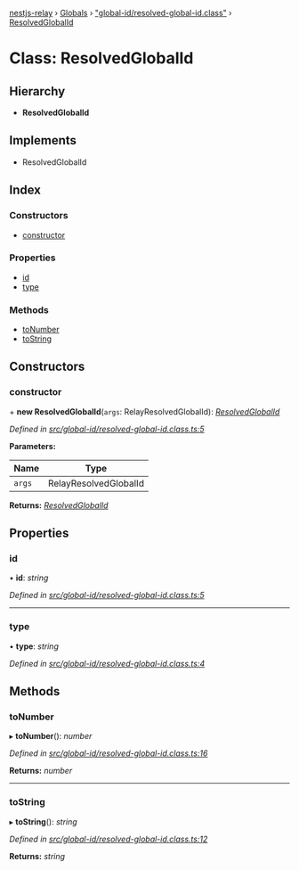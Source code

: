 [nestjs-relay](../README.md) › [Globals](../globals.md) › ["global-id/resolved-global-id.class"](../modules/_global_id_resolved_global_id_class_.md) › [ResolvedGlobalId](_global_id_resolved_global_id_class_.resolvedglobalid.md)

# Class: ResolvedGlobalId

## Hierarchy

* **ResolvedGlobalId**

## Implements

* ResolvedGlobalId

## Index

### Constructors

* [constructor](_global_id_resolved_global_id_class_.resolvedglobalid.md#constructor)

### Properties

* [id](_global_id_resolved_global_id_class_.resolvedglobalid.md#id)
* [type](_global_id_resolved_global_id_class_.resolvedglobalid.md#type)

### Methods

* [toNumber](_global_id_resolved_global_id_class_.resolvedglobalid.md#tonumber)
* [toString](_global_id_resolved_global_id_class_.resolvedglobalid.md#tostring)

## Constructors

###  constructor

\+ **new ResolvedGlobalId**(`args`: RelayResolvedGlobalId): *[ResolvedGlobalId](_global_id_resolved_global_id_class_.resolvedglobalid.md)*

*Defined in [src/global-id/resolved-global-id.class.ts:5](https://github.com/rogerballard/nestjs-relay/blob/e8933db/src/global-id/resolved-global-id.class.ts#L5)*

**Parameters:**

Name | Type |
------ | ------ |
`args` | RelayResolvedGlobalId |

**Returns:** *[ResolvedGlobalId](_global_id_resolved_global_id_class_.resolvedglobalid.md)*

## Properties

###  id

• **id**: *string*

*Defined in [src/global-id/resolved-global-id.class.ts:5](https://github.com/rogerballard/nestjs-relay/blob/e8933db/src/global-id/resolved-global-id.class.ts#L5)*

___

###  type

• **type**: *string*

*Defined in [src/global-id/resolved-global-id.class.ts:4](https://github.com/rogerballard/nestjs-relay/blob/e8933db/src/global-id/resolved-global-id.class.ts#L4)*

## Methods

###  toNumber

▸ **toNumber**(): *number*

*Defined in [src/global-id/resolved-global-id.class.ts:16](https://github.com/rogerballard/nestjs-relay/blob/e8933db/src/global-id/resolved-global-id.class.ts#L16)*

**Returns:** *number*

___

###  toString

▸ **toString**(): *string*

*Defined in [src/global-id/resolved-global-id.class.ts:12](https://github.com/rogerballard/nestjs-relay/blob/e8933db/src/global-id/resolved-global-id.class.ts#L12)*

**Returns:** *string*
